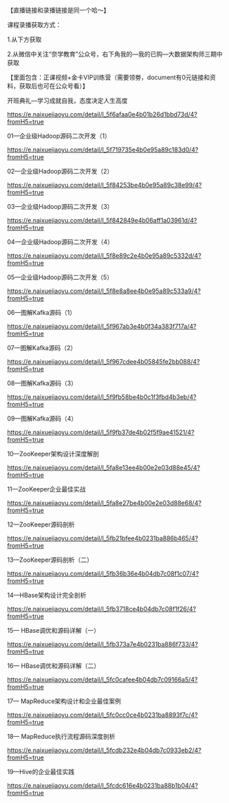 【直播链接和录播链接是同一个哈～】

课程录播获取方式：

1.从下方获取

2.从微信中关注“奈学教育”公众号，右下角我的—我的已购—大数据架构师三期中获取

【里面包含：正课视频+金卡VIP训练营（需要领劵，document有0元链接和资料，获取后也可在公众号看）】



开班典礼—学习成就自我，态度决定人生高度

https://e.naixuejiaoyu.com/detail/l_5f6afaa0e4b01b26d1bbd73d/4?fromH5=true



01—企业级Hadoop源码二次开发（1）

https://e.naixuejiaoyu.com/detail/l_5f719735e4b0e95a89c183d0/4?fromH5=true



02—企业级Hadoop源码二次开发（2）

https://e.naixuejiaoyu.com/detail/l_5f84253be4b0e95a89c38e99/4?fromH5=true



03—企业级Hadoop源码二次开发（3）

https://e.naixuejiaoyu.com/detail/l_5f842849e4b06aff1a03961d/4?fromH5=true



04—企业级Hadoop源码二次开发（4）

https://e.naixuejiaoyu.com/detail/l_5f8e89c2e4b0e95a89c5332d/4?fromH5=true



05—企业级Hadoop源码二次开发（5）

https://e.naixuejiaoyu.com/detail/l_5f8e8a8ee4b0e95a89c533a9/4?fromH5=true



06—图解Kafka源码（1）

https://e.naixuejiaoyu.com/detail/l_5f967ab3e4b0f34a383f717a/4?fromH5=true



07—图解Kafka源码（2）

https://e.naixuejiaoyu.com/detail/l_5f967cdee4b05845fe2bb088/4?fromH5=true



08—图解Kafka源码（3）

https://e.naixuejiaoyu.com/detail/l_5f9fb58be4b0c1f3fbd4b3eb/4?fromH5=true



09—图解Kafka源码（4）

https://e.naixuejiaoyu.com/detail/l_5f9fb37de4b02f5f9ae41521/4?fromH5=true



10—ZooKeeper架构设计深度解剖

https://e.naixuejiaoyu.com/detail/l_5fa8e13ee4b00e2e03d88e45/4?fromH5=true



11—ZooKeeper企业最佳实战

https://e.naixuejiaoyu.com/detail/l_5fa8e27be4b00e2e03d88e68/4?fromH5=true



12—ZooKeeper源码剖析

https://e.naixuejiaoyu.com/detail/l_5fb21bfee4b0231ba886b465/4?fromH5=true



13—ZooKeeper源码剖析（二）

https://e.naixuejiaoyu.com/detail/l_5fb36b36e4b04db7c08f1c07/4?fromH5=true



14—HBase架构设计完全剖析

https://e.naixuejiaoyu.com/detail/l_5fb3718ce4b04db7c08f1f26/4?fromH5=true



15— HBase调优和源码详解（一）

https://e.naixuejiaoyu.com/detail/l_5fb373a7e4b0231ba886f733/4?fromH5=true



16— HBase调优和源码详解（二）

https://e.naixuejiaoyu.com/detail/l_5fc0cafee4b04db7c09166a5/4?fromH5=true



17— MapReduce架构设计和企业最佳案例

https://e.naixuejiaoyu.com/detail/l_5fc0cc0ce4b0231ba8893f7c/4?fromH5=true



18— MapReduce执行流程源码深度剖析

https://e.naixuejiaoyu.com/detail/l_5fcdb232e4b04db7c0933eb2/4?fromH5=true



19—Hive的企业最佳实践

https://e.naixuejiaoyu.com/detail/l_5fcdc616e4b0231ba88b1b04/4?fromH5=true

